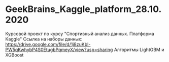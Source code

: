 # GeekBrains_Kaggle_platform_28.10.2020
Курсовой проект по курсу "Спортивный анализ данных. Платформа Kaggle"
Ссылка на наборы данных: https://drive.google.com/file/d/1j8zuKbI-PW5qKwhybP4S0EtugbPqmeyX/view?usp=sharing
Алгоритмы LightGBM и XGBoost
